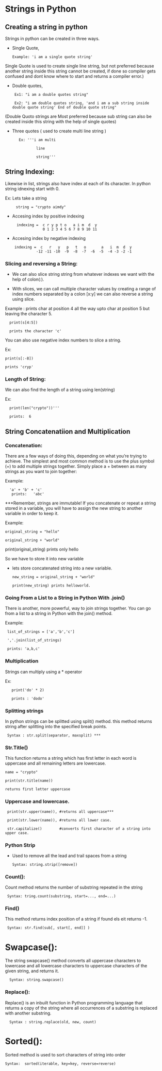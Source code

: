 # Strings in Python 


## Creating a string in python

Strings in python can be created in three ways.
+ Single Quote,

      Example: 'i am a single quote string' 
 
 Single Quote is used to create single line string, but not preferred because another string inside this string cannot be created, if done so compiler gets confused and dont know where to start and returns a compiler error.)
 
+ Double quotes,

       Ex1: "i am a double quotes string"

       Ex2: "i am double quotes string, 'and i am a sub string inside double quote string' End of double quote string"

(Double Quoto strings are Most preferred because sub string can also be created inside this string with the help of single quotes)

+ Three quotes ( used to create multi line string )

         Ex: '''i am multi
         
                 line
                 
                 string'''


## String Indexing:

Likewise in list, strings also have index at each of its character. In python string idnexing start with 0.

Ex: Lets take a string

         string = "crypto aimdy"

+ Accesing index by positive indexing

        indexing =  c r y p t o   a i m  d  y
                    0 1 2 3 4 5 6 7 8 9 10 11

+ Accesing index by negative indexing

       indexing =  c   r   y   p   t   o       a   i  m  d  y
                 -12 -11 -10  -9  -8  -7  -6  -5  -4 -3 -2 -1

### Slicing and reversing a String:

+ We can also slice string string from whatever indexes we want with the help of colon(:).

+ With slices, we can call multiple character values by creating a range of index numbers separated by a colon [x:y]
we can also reverse a string using slice.

Example : prints char at position 4 all the way upto char at position 5 but leaving the character 5.

      print(s[4:5])

      prints the character 'c'


You can also use negative index numbers to slice a string.

Ex:           
    
    print(s[:-8])

    prints 'cryp'

### Length of String:

We can also find the length of a string using len(string)

Ex: 
     
      print(len("crypto"))'''

      prints:  6

## String Concatenatiion and Multiplication

### Concatenation:

There are a few ways of doing this, depending on what you’re trying to achieve. The simplest and most common method is to use the plus symbol (+) to add multiple strings together. Simply place a + between as many strings as you want to join together:

Example:

      'a' + 'b' + 'c'
       prints:   'abc'
   
***Remember, strings are immutable! If you concatenate or repeat a string stored in a variable, you will have to assign the new string to another variable in order to keep it.

Example: 

    original_string = "hello"

    original_string + "world"
    
print(original_string) prints only hello

So we have to store it into new variable

+ lets store concatenated string into a new variable.

      new_string = original_string + "world"

      print(new_string) prints helloworld.

### Going From a List to a String in Python With .join()
There is another, more powerful, way to join strings together. You can go from a list to a string in Python with the join() method.

Example:

     list_of_strings = ['a','b','c']

     ','.join(list_of_strings)

     prints: 'a,b,c'

### Multiplication

Strings can multiply using a * operator

Ex:         

       print('do' * 2)

       prints : 'dodo'

### Splitting strings
In python strings can be splitted using split() method. this method returns string after splitting into the specified break points.

     Syntax : str.split(separator, maxsplit) ***



### Str.Title()
This function returns a string which has first letter in each word is uppercase and all remaining letters are lowercase. 

    name = "crypto"

    print(str.title(name))

    returns first letter uppercase


### Uppercase and lowercase.

     print(str.upper(name)), #returns all uppercase***

     print(str.lower(name)), #returns all lower case.

     str.capitalize()        #converts first character of a string into upper case.

### Python Strip

+ Used to remove all the lead and trail spaces from a string

      Syntax: string.strip([remove])


### Count():

Count method returns the number of substring repeated in the string

     Syntax: tring.count(substring, start=..., end=...)

### Find()
This method returns index position of a string if found els eit returns -1.

     Syntax: str.find(sub[, start[, end]] )

# Swapcase():

The string swapcase() method converts all uppercase characters to lowercase and all lowercase characters to uppercase characters of the given string, and returns it.

      Syntax: string.swapcase()

### Replace():

Replace() is an inbuilt function in Python programming language that returns a copy of the string where all occurrences of a substring is replaced with another substring.

      Syntax : string.replace(old, new, count)

# Sorted():

Sorted method is used to sort characters of string into order

    Syntax:  sorted(iterable, key=key, reverse=reverse)
 
